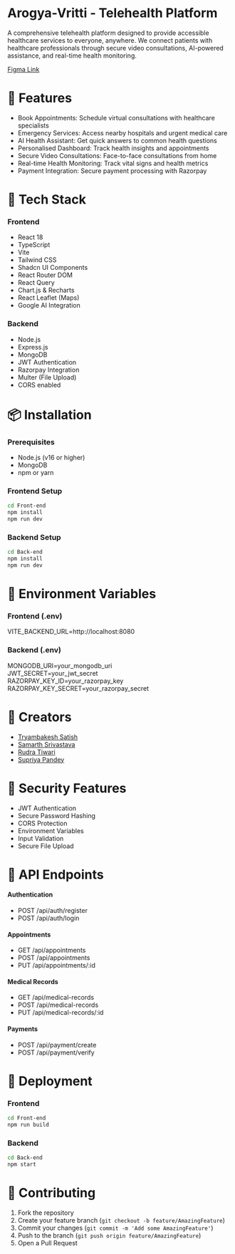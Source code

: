 # Arogya-Vritti - Telehealth Platform

A comprehensive telehealth platform designed to provide accessible healthcare services to everyone, anywhere. We connect patients with healthcare professionals through secure video consultations, AI-powered assistance, and real-time health monitoring.

[Figma Link](https://www.figma.com/design/UtV2n14SM6rDQJQT2haHbE/ArogyaVritti-Veersa?node-id=3-584&t=Vy9Z9okfQr54CXkn-1)

# 🌟 Features

- Book Appointments: Schedule virtual consultations with healthcare specialists  
- Emergency Services: Access nearby hospitals and urgent medical care  
- AI Health Assistant: Get quick answers to common health questions  
- Personalised Dashboard: Track health insights and appointments  
- Secure Video Consultations: Face-to-face consultations from home  
- Real-time Health Monitoring: Track vital signs and health metrics  
- Payment Integration: Secure payment processing with Razorpay  

# 🚀 Tech Stack

### Frontend
- React 18  
- TypeScript  
- Vite  
- Tailwind CSS  
- Shadcn UI Components  
- React Router DOM  
- React Query  
- Chart.js & Recharts  
- React Leaflet (Maps)  
- Google AI Integration  

### Backend
- Node.js  
- Express.js  
- MongoDB  
- JWT Authentication  
- Razorpay Integration  
- Multer (File Upload)  
- CORS enabled  

# 📦 Installation

### Prerequisites
- Node.js (v16 or higher)  
- MongoDB  
- npm or yarn  

### Frontend Setup
 ```bash
cd Front-end
npm install
npm run dev
```

### Backend Setup
```bash
cd Back-end
npm install
npm run dev
```

# 🔧 Environment Variables

### Frontend (.env)
VITE_BACKEND_URL=http://localhost:8080


### Backend (.env)
MONGODB_URI=your_mongodb_uri  
JWT_SECRET=your_jwt_secret  
RAZORPAY_KEY_ID=your_razorpay_key  
RAZORPAY_KEY_SECRET=your_razorpay_secret  
    

# 👥 Creators

- [Tryambakesh Satish](https://www.linkedin.com/in/tryambakeshsatish/)  
- [Samarth Srivastava](https://www.linkedin.com/in/samarthsrivastava00/)  
- [Rudra Tiwari](https://www.linkedin.com/in/rudra-tiwari1306/)  
- [Supriya Pandey](https://www.linkedin.com/in/supriya-pandey22/)  

# 🔐 Security Features

- JWT Authentication  
- Secure Password Hashing  
- CORS Protection  
- Environment Variables  
- Input Validation  
- Secure File Upload  

# 📱 API Endpoints

#### Authentication
- POST /api/auth/register  
- POST /api/auth/login  

#### Appointments
- GET /api/appointments  
- POST /api/appointments  
- PUT /api/appointments/:id  

#### Medical Records
- GET /api/medical-records  
- POST /api/medical-records  
- PUT /api/medical-records/:id  

#### Payments
- POST /api/payment/create  
- POST /api/payment/verify  

# 🚀 Deployment

### Frontend
```bash
cd Front-end
npm run build
```

### Backend
```bash
cd Back-end
npm start
```

# 🤝 Contributing

1. Fork the repository  
2. Create your feature branch (`git checkout -b feature/AmazingFeature`)  
3. Commit your changes (`git commit -m 'Add some AmazingFeature'`)  
4. Push to the branch (`git push origin feature/AmazingFeature`)  
5. Open a Pull Request  


